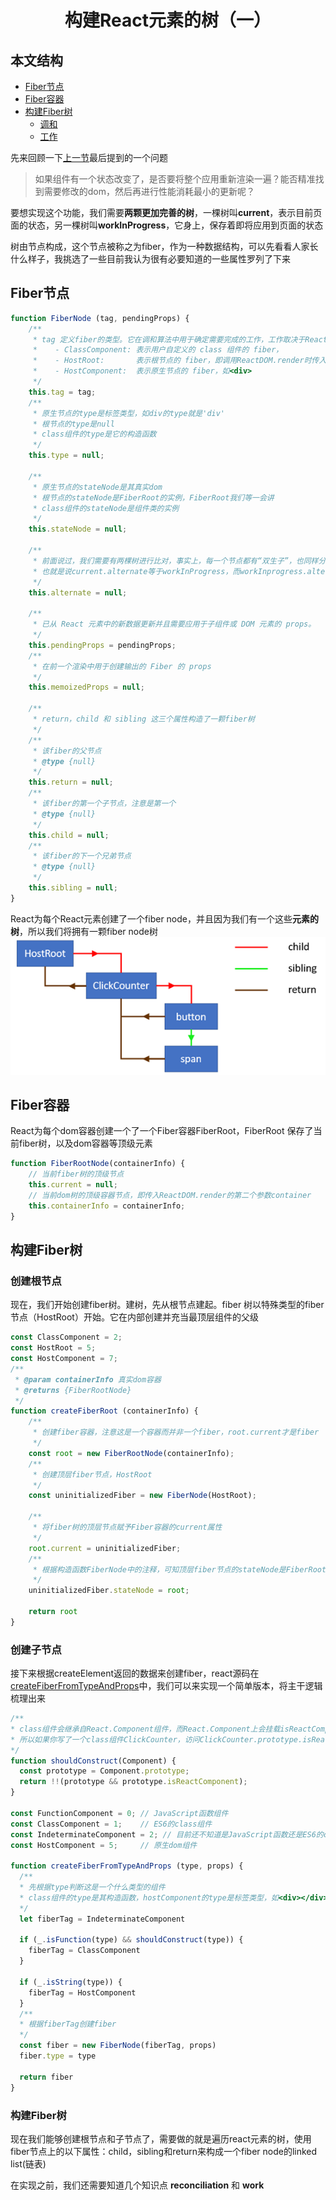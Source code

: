 <h1 align="center"> 构建React元素的树（一）</h1>

## 本文结构
- [Fiber节点](#Fiber节点)
- [Fiber容器](#Fiber容器)
- [构建Fiber树](#构建Fiber树)
    - [调和]()
    - [工作]()
    
先来回顾一下[上一节](../React组件/README.md)最后提到的一个问题

> 如果组件有一个状态改变了，是否要将整个应用重新渲染一遍？能否精准找到需要修改的dom，然后再进行性能消耗最小的更新呢？

要想实现这个功能，我们需要**两颗更加完善的树**，一棵树叫**current**，表示目前页面的状态，另一棵树叫**workInProgress**，它身上，保存着即将应用到页面的状态

树由节点构成，这个节点被称之为fiber，作为一种数据结构，可以先看看人家长什么样子，我挑选了一些目前我认为很有必要知道的一些属性罗列了下来
## Fiber节点
```js
function FiberNode (tag, pendingProps) {
    /**
     * tag 定义fiber的类型。它在调和算法中用于确定需要完成的工作，工作取决于React元素的类型，为简化，仅介绍以下三个fiber类型
     *    - ClassComponent: 表示用户自定义的 class 组件的 fiber，
     *    - HostRoot:       表示根节点的 fiber，即调用ReactDOM.render时传入的第二个参数 container。
     *    - HostComponent:  表示原生节点的 fiber，如<div>
     */
    this.tag = tag;
    /**
     * 原生节点的type是标签类型，如div的type就是'div'
     * 根节点的type是null
     * class组件的type是它的构造函数
     */
    this.type = null;

    /**
     * 原生节点的stateNode是其真实dom
     * 根节点的stateNode是FiberRoot的实例，FiberRoot我们等一会讲
     * class组件的stateNode是组件类的实例
     */
    this.stateNode = null;

    /**
     * 前面说过，我们需要有两棵树进行比对，事实上，每一个节点都有“双生子”，也同样分为current节点和workInprogress节点， 它们通过alternate连接起来，
     * 也就是说current.alternate等于workInProgress，而workInprogress.alternate即current
     */
    this.alternate = null;

    /**
     * 已从 React 元素中的新数据更新并且需要应用于子组件或 DOM 元素的 props。
     */
    this.pendingProps = pendingProps;
    /**
     * 在前一个渲染中用于创建输出的 Fiber 的 props
     */
    this.memoizedProps = null;

    /**
     * return，child 和 sibling 这三个属性构造了一颗fiber树
     */
    /**
     * 该fiber的父节点
     * @type {null}
     */
    this.return = null;
    /**
     * 该fiber的第一个子节点，注意是第一个
     * @type {null}
     */
    this.child = null;
    /**
     * 该fiber的下一个兄弟节点
     * @type {null}
     */
    this.sibling = null;
}
```
React为每个React元素创建了一个fiber node，并且因为我们有一个这些**元素的树**，所以我们将拥有一颗fiber node树
![](../assets/fiberTreeNodes.png)



## Fiber容器

React为每个dom容器创建一个了一个Fiber容器FiberRoot，FiberRoot 保存了当前fiber树，以及dom容器等顶级元素

```js
function FiberRootNode(containerInfo) {
  	// 当前fiber树的顶级节点
    this.current = null;
  	// 当前dom树的顶级容器节点，即传入ReactDOM.render的第二个参数container
    this.containerInfo = containerInfo;
}
```

## 构建Fiber树
### 创建根节点

现在，我们开始创建fiber树。建树，先从根节点建起。fiber 树以特殊类型的fiber节点（HostRoot）开始。它在内部创建并充当最顶层组件的父级

```js
const ClassComponent = 2;
const HostRoot = 5;
const HostComponent = 7;
/**
 * @param containerInfo 真实dom容器
 * @returns {FiberRootNode}
 */
function createFiberRoot (containerInfo) {
    /**
     * 创建fiber容器，注意这是一个容器而并非一个fiber，root.current才是fiber
     */
    const root = new FiberRootNode(containerInfo);
    /**
     * 创建顶层fiber节点，HostRoot
     */
    const uninitializedFiber = new FiberNode(HostRoot);

    /**
     * 将fiber树的顶层节点赋予Fiber容器的current属性
     */
    root.current = uninitializedFiber;
    /**
     * 根据构造函数FiberNode中的注释，可知顶层fiber节点的stateNode是FiberRoot的实例，赋予之
     */
    uninitializedFiber.stateNode = root;

    return root
}
```

### 创建子节点

接下来根据createElement返回的数据来创建fiber，react源码在[createFiberFromTypeAndProps](https://github.com/facebook/react/blob/769b1f270e1251d9dbdce0fcbd9e92e502d059b8/packages/react-reconciler/src/ReactFiber.js#L414)中，我们可以来实现一个简单版本，将主干逻辑梳理出来

```js
/**
* class组件会继承自React.Component组件，而React.Component上会挂载isReactComponent这个属性
* 所以如果你写了一个class组件ClickCounter，访问ClickCounter.prototype.isReactComponent会得到true
*/
function shouldConstruct(Component) {
  const prototype = Component.prototype;
  return !!(prototype && prototype.isReactComponent);
}

const FunctionComponent = 0; // JavaScript函数组件
const ClassComponent = 1;    // ES6的class组件
const IndeterminateComponent = 2; // 目前还不知道是JavaScript函数还是ES6的class
const HostComponent = 5;     // 原生dom组件

function createFiberFromTypeAndProps (type, props) {
  /**
  * 先根据type判断这是一个什么类型的组件
  * class组件的type是其构造函数，hostComponent的type是标签类型，如<div></div>的type是‘div’
  */
  let fiberTag = IndeterminateComponent
  
  if (_.isFunction(type) && shouldConstruct(type)) {
    fiberTag = ClassComponent
  }
  
  if (_.isString(type)) {
    fiberTag = HostComponent
  }
  /**
  * 根据fiberTag创建fiber
  */
  const fiber = new FiberNode(fiberTag, props)
  fiber.type = type
  
  return fiber
}
```

### 构建Fiber树

现在我们能够创建根节点和子节点了，需要做的就是遍历react元素的树，使用fiber节点上的以下属性：child，sibling和return来构成一个fiber node的linked list(链表)

在实现之前，我们还需要知道几个知识点 **reconciliation** 和 **work**

